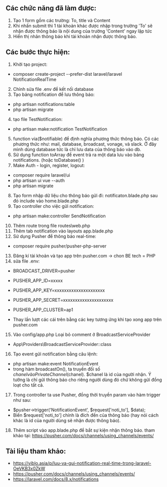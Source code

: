 ## Các chức năng đã làm được:
1. Tạo 1 form gồm các trường: To, title và Content
2. Khi nhấn submit thì 1 tài khoản khác được nhập trong trường 'To' sẽ nhận được thông báo là nội dung của trường 'Content' ngay lập tức
3. Hiển thị nhãn thông báo khi tài khoản nhận được thông báo.

## Các bước thực hiện:
1. Khởi tạo project:
- composer create-project --prefer-dist laravel/laravel NotificationRealTime
2. Chỉnh sửa file .env để kết nối database
3. Tạo bảng notification để lưu thông báo:
- php artisan notifications:table
- php artisan migrate
4. tạo file TestNotification:
- php artisan make:notification TestNotification
5. function via($notifiable) để định nghĩa phương thức thông báo. Có các phương thức như: mail, database, broadcast, vonage, và slack. Ở đây mình dùng database tức là chỉ lưu data của thông báo vào db.
6. Sử dụng function toArray để event trả ra một data lưu vào bảng notifications. (hoặc toDatabase() )
7. Make Auth - login, register, logout:
- composer require laravel/ui
- php artisan ui vue --auth
- php artisan migrate
8. Tạo form nhập dữ liệu cho thông báo gửi đi: notificaton.blade.php sau đó include vào home.blade.php
9. Tạo controller cho việc gửi notification:
- php artisan make:controller SendNotification
10. Thêm route trong file routes\web.php
11. Thêm tab notification vào layouts app.blade.php
12. Sử dụng Pusher để thông báo real-time:
- composer require pusher/pusher-php-server
13. Đăng kí tài khoản và tạo app trên pusher.com -> chon BE tech = PHP
14. sửa file .env:
- BROADCAST_DRIVER=pusher

- PUSHER_APP_ID=xxxxx
- PUSHER_APP_KEY=xxxxxxxxxxxxxxxxxxxxx
- PUSHER_APP_SECRET=xxxxxxxxxxxxxxxxxxxxx
- PUSHER_APP_CLUSTER=ap1
- Thay lần lượt các cái trên bằng các key tương ứng khi tạo xong app trên pusher.com
15. Vào config/app.php Loại bỏ comment ở BroadcastServiceProvider
- App\Providers\BroadcastServiceProvider::class
16. Tạo event gửi notification bằng câu lệnh:
- php artisan make:event NotificationEvent
- trong hàm broadcastOn(), ta truyền đối số $chanel vào PrivateChannel($chanel). $chanel là id của người nhận. Ý tưởng là chỉ gửi thông báo cho riêng người dùng đó chứ không gửi đồng loạt cho tất cả.
17. Trong controller ta use Pusher, đồng thời truyền param vào hàm trigger như sau:
- $pusher->trigger('NotificationEvent', $request['noti_to'], $data);
- Biến $request['noti_to'] chính là đích đến của thông báo (hay nói cách khác là id của người dùng sẽ nhận được thông báo).
18. Thêm script vào app.blade.php để bắt sự kiện nhận thông báo. tham khảo tại: https://pusher.com/docs/channels/using_channels/events/

## Tài liệu tham khảo:
- https://viblo.asia/p/luu-va-gui-notification-real-time-trong-laravel-OeVKB3x0ZkW
- https://pusher.com/docs/channels/using_channels/events/
- https://laravel.com/docs/8.x/notifications
